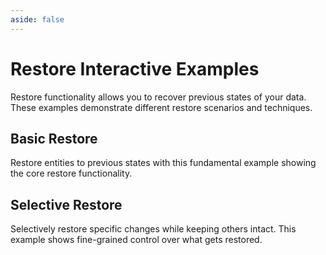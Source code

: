 ```yaml
---
aside: false
---
```


# Restore Interactive Examples

Restore functionality allows you to recover previous states of your data. These examples demonstrate different restore scenarios and techniques.

## Basic Restore

Restore entities to previous states with this fundamental example showing the core restore functionality.

<LixSandpack feature="restore" example="restore-basic" height="800px" fullWidth />

## Selective Restore

Selectively restore specific changes while keeping others intact. This example shows fine-grained control over what gets restored.

<LixSandpack feature="restore" example="restore-selective" height="800px" fullWidth />
